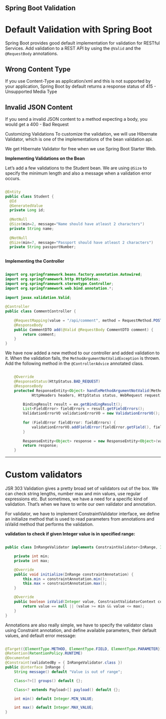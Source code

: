 Spring Boot Validation
---


# Default Validation with Spring Boot

Spring Boot provides good default implementation for validation for RESTful Services. Add validation to a REST API by using the `@Valid` and the `@RequestBody` annotations. 

## Wrong Content Type

If you use Content-Type as application/xml and this is not supported by your application, Spring Boot by default returns a response status of 415 - Unsupported Media Type

## Invalid JSON Content

If you send a invalid JSON content to a method expecting a body, you would get a 400 - Bad Request

Customizing Validations
To customize the validation, we will use Hibernate Validator, which is one of the implementations of the bean validation api.

We get Hibernate Validator for free when we use Spring Boot Starter Web.

**Implementing Validations on the Bean**

Let’s add a few validations to the Student bean. We are using `@Size` to specify the minimum length and also a message when a validation error occurs.

```java

@Entity
public class Student {
  @Id
  @GeneratedValue
  private Long id;
  
  @NotNull
  @Size(min=2, message="Name should have atleast 2 characters")
  private String name;
  
  @NotNull
  @Size(min=7, message="Passport should have atleast 2 characters")
  private String passportNumber;
  
```

**Implementing the Controller**



```java

import org.springframework.beans.factory.annotation.Autowired;
import org.springframework.http.HttpStatus;
import org.springframework.stereotype.Controller;
import org.springframework.web.bind.annotation.*;
 
import javax.validation.Valid;
 
@Controller
public class CommentController {
 
    @RequestMapping(value = "/api/comment", method = RequestMethod.POST)
    @ResponseBody
    public CommentDTO add(@Valid @RequestBody CommentDTO comment) {
        return comment;
    }
}
```

We have now added a new method to our controller and added validation to it. When the validation fails, the `MethodArgumentNotValidException` is thrown. Add the following method in the `@ControllerAdvice` annotated class.

```java

	@Override
    @ResponseStatus(HttpStatus.BAD_REQUEST)
    @ResponseBody
    protected ResponseEntity<Object> handleMethodArgumentNotValid(MethodArgumentNotValidException ex,
			HttpHeaders headers, HttpStatus status, WebRequest request) {

    	BindingResult result = ex.getBindingResult();
        List<FieldError> fieldErrors = result.getFieldErrors();
        ValidationErrorVO validationErrorVO = new ValidationErrorVO();
        
        for (FieldError fieldError: fieldErrors) { 
        	validationErrorVO.addFieldError(fieldError.getField(), fieldError.getDefaultMessage());
        }
 
        ResponseEntity<Object> response = new ResponseEntity<Object>(validationErrorVO, HttpStatus.BAD_REQUEST);
        return response;
	}
```

---

# Custom validators

JSR 303 Validation gives a pretty broad set of validators out of the box. We can check string lengths, number max and min values, use regular expressions etc. But sometimes, we have a need for a specific kind of validation. That’s when we have to write our own validator and annotation.

For validator, we have to implement ConstraintValidator interface, we define an initialize method that is used to read parameters from annotations and isValid method that performs the validation.

**validation to check if given Integer value is in specified range:**

```java

public class InRangeValidator implements ConstraintValidator<InRange, Integer> {

    private int min;
    private int max;

    @Override
    public void initialize(InRange constraintAnnotation) {
        this.min = constraintAnnotation.min();
        this.max = constraintAnnotation.max();
    }

    @Override
    public boolean isValid(Integer value, ConstraintValidatorContext context) {
        return value == null || (value >= min && value <= max);
    }
}

```

Annotations are also really simple, we have to specify the validator class using Constraint annotation, and define available parameters, their default values, and default error message:

```java

@Target({ElementType.METHOD, ElementType.FIELD, ElementType.PARAMETER})
@Retention(RetentionPolicy.RUNTIME)
@Documented
@Constraint(validatedBy = { InRangeValidator.class })
public @interface InRange {
    String message() default "Value is out of range";

    Class<?>[] groups() default {};

    Class<? extends Payload>[] payload() default {};

    int min() default Integer.MIN_VALUE;

    int max() default Integer.MAX_VALUE;
}

```






















